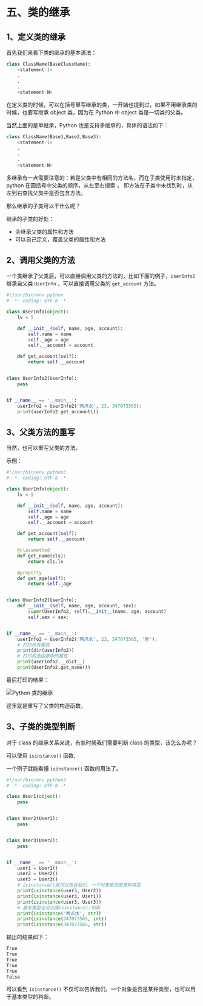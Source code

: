 # 五、类的继承 #

## 1、定义类的继承 ##

首先我们来看下类的继承的基本语法：

```python
class ClassName(BaseClassName):
    <statement-1>
    .
    .
    .
    <statement-N>
```

在定义类的时候，可以在括号里写继承的类，一开始也提到过，如果不用继承类的时候，也要写继承 object 类，因为在 Python 中 object 类是一切类的父类。

当然上面的是单继承，Python 也是支持多继承的，具体的语法如下：

```python
class ClassName(Base1,Base2,Base3):
    <statement-1>
    .
    .
    .
    <statement-N>
```

多继承有一点需要注意的：若是父类中有相同的方法名，而在子类使用时未指定，python 在圆括号中父类的顺序，从左至右搜索 ， 即方法在子类中未找到时，从左到右查找父类中是否包含方法。

那么继承的子类可以干什么呢？

继承的子类的好处：
* 会继承父类的属性和方法
* 可以自己定义，覆盖父类的属性和方法

## 2、调用父类的方法 ##

一个类继承了父类后，可以直接调用父类的方法的，比如下面的例子，`UserInfo2` 继承自父类 `UserInfo` ，可以直接调用父类的  `get_account` 方法。

```python
#!/usr/bin/env python
# -*- coding: UTF-8 -*-

class UserInfo(object):
    lv = 5

    def __init__(self, name, age, account):
        self.name = name
        self._age = age
        self.__account = account

    def get_account(self):
        return self.__account


class UserInfo2(UserInfo):
    pass


if __name__ == '__main__':
    userInfo2 = UserInfo2('两点水', 23, 347073565);
    print(userInfo2.get_account())

```

## 3、父类方法的重写 ##

当然，也可以重写父类的方法。

示例：

```python
#!/usr/bin/env python3
# -*- coding: UTF-8 -*-

class UserInfo(object):
    lv = 5

    def __init__(self, name, age, account):
        self.name = name
        self._age = age
        self.__account = account

    def get_account(self):
        return self.__account

    @classmethod
    def get_name(cls):
        return cls.lv

    @property
    def get_age(self):
        return self._age


class UserInfo2(UserInfo):
    def __init__(self, name, age, account, sex):
        super(UserInfo2, self).__init__(name, age, account)
        self.sex = sex;


if __name__ == '__main__':
    userInfo2 = UserInfo2('两点水', 23, 347073565, '男');
    # 打印所有属性
    print(dir(userInfo2))
    # 打印构造函数中的属性
    print(userInfo2.__dict__)
    print(UserInfo2.get_name())

```

最后打印的结果：

![Python 类的继承](http://upload-images.jianshu.io/upload_images/2136918-aa2701fc5913a8a6?imageMogr2/auto-orient/strip%7CimageView2/2/w/1240)

这里就是重写了父类的构造函数。


## 3、子类的类型判断 ##

对于 class 的继承关系来说，有些时候我们需要判断 class 的类型，该怎么办呢？

可以使用 `isinstance()` 函数,

一个例子就能看懂 `isinstance()` 函数的用法了。

```python
#!/usr/bin/env python3
# -*- coding: UTF-8 -*-

class User1(object):
    pass


class User2(User1):
    pass


class User3(User2):
    pass


if __name__ == '__main__':
    user1 = User1()
    user2 = User2()
    user3 = User3()
    # isinstance()就可以告诉我们，一个对象是否是某种类型
    print(isinstance(user3, User2))
    print(isinstance(user3, User1))
    print(isinstance(user3, User3))
    # 基本类型也可以用isinstance()判断
    print(isinstance('两点水', str))
    print(isinstance(347073565, int))
    print(isinstance(347073565, str))

```

输出的结果如下：

```txt
True
True
True
True
True
False
```

可以看到 `isinstance()` 不仅可以告诉我们，一个对象是否是某种类型，也可以用于基本类型的判断。
